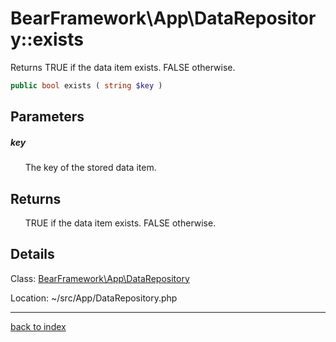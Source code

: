 # BearFramework\App\DataRepository::exists

Returns TRUE if the data item exists. FALSE otherwise.

```php
public bool exists ( string $key )
```

## Parameters

##### key

&nbsp;&nbsp;&nbsp;&nbsp;&nbsp;&nbsp;The key of the stored data item.

## Returns

&nbsp;&nbsp;&nbsp;&nbsp;&nbsp;&nbsp;TRUE if the data item exists. FALSE otherwise.

## Details

Class: [BearFramework\App\DataRepository](bearframework.app.datarepository.class.md)

Location: ~/src/App/DataRepository.php

---

[back to index](index.md)

